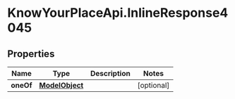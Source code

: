 # KnowYourPlaceApi.InlineResponse4045

## Properties
Name | Type | Description | Notes
------------ | ------------- | ------------- | -------------
**oneOf** | [**ModelObject**](ModelObject.md) |  | [optional] 

